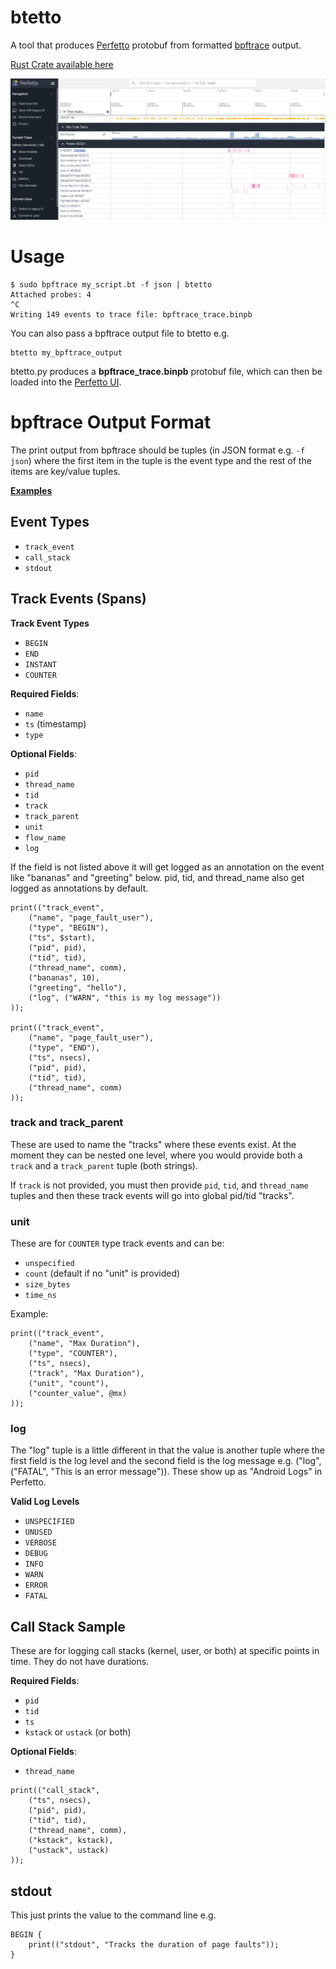 # btetto

A tool that produces [Perfetto](https://perfetto.dev/) protobuf from formatted [bpftrace](https://github.com/bpftrace/bpftrace) output.

[Rust Crate available here](https://crates.io/crates/btetto)

<center><a href="images/btetto_track_event.png"><img src="images/btetto_track_event.png" border=0 width=700></a></center>

# Usage
```
$ sudo bpftrace my_script.bt -f json | btetto
Attached probes: 4
^C
Writing 149 events to trace file: bpftrace_trace.binpb
```

You can also pass a bpftrace output file to btetto e.g.
```
btetto my_bpftrace_output
```

btetto.py produces a **bpftrace_trace.binpb** protobuf file, which can then be loaded into the [Perfetto UI](https://ui.perfetto.dev/).

# bpftrace Output Format
The print output from bpftrace should be tuples (in JSON format e.g. `-f json`) where the first item in the tuple is the event type and the rest of the items are key/value tuples.

[**Examples**](./example_scripts/)

## Event Types
- `track_event`
- `call_stack`
- `stdout`

## Track Events (Spans)

**Track Event Types**
- `BEGIN`
- `END`
- `INSTANT`
- `COUNTER`

**Required Fields**:
- `name`
- `ts` (timestamp)
- `type`

**Optional Fields**:
- `pid`
- `thread_name`
- `tid`
- `track`
- `track_parent`
- `unit`
- `flow_name`
- `log`

If the field is not listed above it will get logged as an annotation on the event like "bananas" and "greeting" below. pid, tid, and thread_name also get logged as annotations by default.

```
print(("track_event",
    ("name", "page_fault_user"),
    ("type", "BEGIN"),
    ("ts", $start),
    ("pid", pid),
    ("tid", tid),
    ("thread_name", comm),
    ("bananas", 10),
    ("greeting", "hello"),
    ("log", ("WARN", "this is my log message"))
));

print(("track_event",
    ("name", "page_fault_user"),
    ("type", "END"),
    ("ts", nsecs),
    ("pid", pid),
    ("tid", tid),
    ("thread_name", comm)
));
```

### track and track_parent

These are used to name the "tracks" where these events exist. At the moment they can be nested one level, where you would provide both a `track` and a `track_parent` tuple (both strings).

If `track` is not provided, you must then provide `pid`, `tid`, and `thread_name` tuples and then these track events will go into global pid/tid "tracks".

### unit
These are for `COUNTER` type track events and can be:
- `unspecified`
- `count` (default if no "unit" is provided)
- `size_bytes`
- `time_ns`

Example:
```
print(("track_event",
    ("name", "Max Duration"),
    ("type", "COUNTER"),
    ("ts", nsecs),
    ("track", "Max Duration"),
    ("unit", "count"),
    ("counter_value", @mx)
));
```

### log

The "log" tuple is a little different in that the value is another tuple where the first field is the log level and the second field is the log message e.g. ("log", ("FATAL", "This is an error message")). These show up as "Android Logs" in Perfetto.

**Valid Log Levels**
- `UNSPECIFIED`
- `UNUSED`
- `VERBOSE`
- `DEBUG`
- `INFO`
- `WARN`
- `ERROR`
- `FATAL`

## Call Stack Sample
These are for logging call stacks (kernel, user, or both) at specific points in time. They do not have durations.

**Required Fields**:
- `pid`
- `tid`
- `ts`
- `kstack` or `ustack` (or both)

**Optional Fields**:
- `thread_name`

```
print(("call_stack",
    ("ts", nsecs),
    ("pid", pid),
    ("tid", tid),
    ("thread_name", comm),
    ("kstack", kstack),
    ("ustack", ustack)
));
```

## stdout

This just prints the value to the command line e.g.
```
BEGIN {
    print(("stdout", "Tracks the duration of page faults"));
}
```